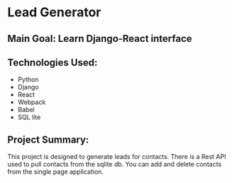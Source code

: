 # Lead Generator

## Main Goal: Learn Django-React interface

## Technologies Used:

- Python
- Django
- React
- Webpack
- Babel
- SQL lite

## Project Summary:

This project is designed to generate leads for contacts. There is a Rest API used to pull contacts from the sqlite db. You can add and delete contacts from the single page application.
